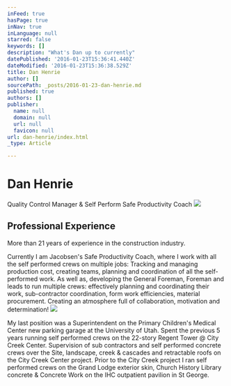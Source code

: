 ```yaml
---
inFeed: true
hasPage: true
inNav: true
inLanguage: null
starred: false
keywords: []
description: "What's Dan up to currently"
datePublished: '2016-01-23T15:36:41.440Z'
dateModified: '2016-01-23T15:36:38.529Z'
title: Dan Henrie
author: []
sourcePath: _posts/2016-01-23-dan-henrie.md
published: true
authors: []
publisher:
  name: null
  domain: null
  url: null
  favicon: null
url: dan-henrie/index.html
_type: Article

---
```

# Dan Henrie

Quality Control Manager & Self Perform Safe Productivity Coach
![](https://the-grid-user-content.s3-us-west-2.amazonaws.com/02249eb8-fae0-44e2-8e6a-4b0a8c64b865.png)

## Professional Experience

More than 21 years of experience in the construction industry.

Currently I am Jacobsen's Safe Productivity Coach, where I work with all the self performed crews on multiple jobs: Tracking and managing production cost, creating teams, planning and coordination of all the self-performed work. As well as, developing the General Foreman, Foreman and leads to run multiple crews: effectively planning and coordinating their work, sub-contractor coordination, form work efficiencies, material procurement. Creating an atmosphere full of collaboration, motivation and determination! ![](https://the-grid-user-content.s3-us-west-2.amazonaws.com/3af42f18-809e-4053-9ba5-5754cb58ce25.JPG)

My last position was a Superintendent on the Primary Children's Medical Center new parking garage at the University of Utah. Spent the previous 5 years running self performed crews on the 22-story Regent Tower @ City Creek Center. Supervision of sub contractors and self performed concrete crews over the Site, landscape, creek & cascades and retractable roofs on the City Creek Center project. Prior to the City Creek project I ran self performed crews on the Grand Lodge exterior skin, Church History Library concrete & Concrete Work on the IHC outpatient pavilion in St George.